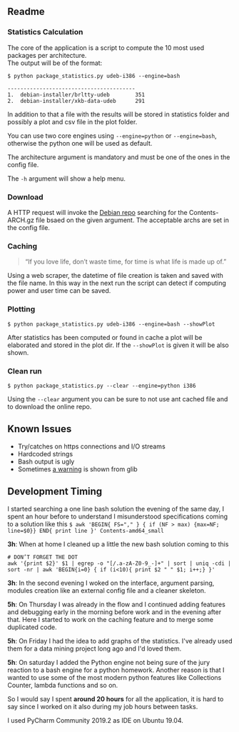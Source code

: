 ## Readme
### Statistics Calculation
The core of the application is a script to compute the 10 most used 
packages per architecture.  
The output will be of the format: 
```
$ python package_statistics.py udeb-i386 --engine=bash

----------------------------------------
1.  debian-installer/brltty-udeb        351
2.  debian-installer/xkb-data-udeb      291
```
In addition to that a file with the results will be stored in statistics folder
and possibly a plot and csv file in the plot folder.

You can use two core engines using `--engine=python` or `--engine=bash`,
otherwise the python one will be used as default.

The architecture argument is mandatory and must be one of the
ones in the config file.

The `-h` argument will show a help menu.

### Download
A HTTP request will invoke the [Debian repo](http://ftp.uk.debian.org/debian/dists/stable/main/)
searching for the Contents-ARCH.gz file bsaed on the given argument.
The acceptable archs are set in the config file.

### Caching
> “If you love life, don’t waste time, for time is what life is made up of.” 

Using a web scraper, the datetime of file creation is taken and saved
with the file name. In this way in the next run the script can detect
if computing power and user time can be saved. 

### Plotting
```
$ python package_statistics.py udeb-i386 --engine=bash --showPlot
```

After statistics has been computed or found in cache a plot will be 
elaborated and stored in the plot dir.
If the `--showPlot` is given it will be also shown.
 
### Clean run
```
$ python package_statistics.py --clear --engine=python i386
```
Using the `--clear` argument you can be sure to not use ant cached
file and to download the online repo.
 
## Known Issues
- Try/catches on https connections and I/O streams
- Hardcoded strings
- Bash output is ugly
- Sometimes [a warning](https://gitlab.gnome.org/GNOME/glib/commit/a919be3d39150328874ff647fb2c2be7af3df996) is shown from glib

## Development Timing
I started searching a one line bash solution the evening of the 
same day, I spent an hour before to understand I misunderstood 
specifications coming to a solution like this `$ awk 'BEGIN{ FS="," } { if (NF > max) {max=NF; line=$0}} END{ print line }' Contents-amd64_small`

**3h**: When at home I cleaned up a little the new bash solution coming to this
```
# DON’T FORGET THE DOT
awk '{print $2}' $1 | egrep -o "[/.a-zA-Z0-9_-]+" | sort | uniq -cdi | sort -nr | awk 'BEGIN{i=0} { if (i<10){ print $2 " " $1; i++;} }'
```  

**3h**: In the second evening I woked on the interface, argument parsing, modules
creation like an external config file and a cleaner skeleton.

**5h**: On Thursday I was already in the flow and I continued adding features
and debugging early in the morning before work and in the evening after
that.
 Here I started to work on the caching feature and to merge some 
 duplicated code.
 
**5h**: On Friday I had the idea to add graphs of the statistics. I've already used
them for a data mining project long ago and I'd loved them.

**5h**: On saturday I added the Python engine not being sure of the 
jury reaction to a bash engine for a python homework.
Another reason is that I wanted to use some of the most modern python
features like Collections Counter, lambda functions and so on.

So I would say I spent **around 20 hours** for all the application, it is hard
to say since I worked on it also during my job hours between tasks. 

I used PyCharm Community 2019.2 as IDE on Ubuntu 19.04.
